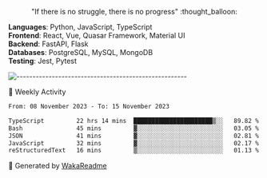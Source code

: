 <p align="center"> 
  "If there is no struggle, there is no progress" :thought_balloon:
</p>

<p align="left">
  <strong>Languages</strong>: Python, JavaScript, TypeScript<br>
  <strong>Frontend</strong>: React, Vue, Quasar Framework, Material UI<br>
  <strong>Backend</strong>: FastAPI, Flask<br>
  <strong>Databases</strong>: PostgreSQL, MySQL, MongoDB<br>
  <strong>Testing</strong>: Jest, Pytest<br>
</p>

![-----------------------------------------------------](https://raw.githubusercontent.com/andreasbm/readme/master/assets/lines/vintage.png)

🎯 Weekly Activity

<!--START_SECTION:waka-->

```txt
From: 08 November 2023 - To: 15 November 2023

TypeScript         22 hrs 14 mins  ██████████████████████▒░░   89.82 %
Bash               45 mins         ▓░░░░░░░░░░░░░░░░░░░░░░░░   03.05 %
JSON               41 mins         ▓░░░░░░░░░░░░░░░░░░░░░░░░   02.81 %
JavaScript         32 mins         ▓░░░░░░░░░░░░░░░░░░░░░░░░   02.17 %
reStructuredText   16 mins         ▒░░░░░░░░░░░░░░░░░░░░░░░░   01.13 %
```

<!--END_SECTION:waka-->


🚀 Generated by [WakaReadme](https://github.com/athul/waka-readme)
